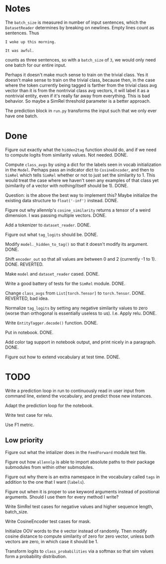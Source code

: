 # Notes

The `batch_size` is measured in number of input sentences, which the `DatasetReader` determines by breaking on newlines. Empty lines count as sentences. Thus
```
I woke up this morning.

It was awful.
```
counts as three sentences, so with a `batch_size` of `3`, we would only need one batch for our entire input.

 
Perhaps it doesn't make much sense to train on the trivial class. Yes it doesn't make sense
to train on the trivial class, because then, in the case where the token currently being tagged
is farther from the trivial class avg vector than it is from the nontrivial class avg vectors,
it will label it as a nontrivial entity, even if it's really far away from everything. This is
bad behavior. So maybe a SimRel threshold parameter is a better approach.

The prediction block in `run.py` transforms the input such that we only ever have one batch. 

# Done 

Figure out exactly what the `hidden2tag` function should do, and if we need to compute logits from similarity values. Not needed. DONE.

Compute `class_avgs` by using a dict for the labels seen in vocab initialization in the `Model`. Perhaps pass an indicator dict to `CosineEncoder`, and then to `SimRel` which tells `SimRel` whether or not to just set the similarity to 1. This would treat the case where we haven't seen any examples of that class yet (similarity of a vector with nothing/itself should be 1). DONE. 

Question: is the above the best way to implement this? Maybe initialize the existing data structure to `float('-inf')` instead.  DONE. 

Figure out why allennlp's `cosine_similarity` returns a tensor of a weird dimension. I was passing multiple vectors. DONE. 

Add a tokenizer to `dataset_reader`. DONE.

Figure out what `tag_logits` should be.  DONE. 

Modify `model._hidden_to_tag()` so that it doesn't modify its argument. DONE.

Shift `encoder_out` so that all values are between 0 and 2 (currently -1 to 1). DONE. REVERTED.

Make `model` and `dataset_reader` cased.  DONE. 

Write a good battery of tests for the `SimRel` module. DONE. 

Change `class_avgs` from `List[torch.Tensor]` to `torch.Tensor`. DONE. REVERTED, bad idea.  

Normalize `tag_logits` by setting any negative similarity values to zero (worse than orthogonal is essentially useless to us). I.e. Apply relu. DONE.  

Write `EntityTagger.decode()` function. DONE.  

Put in notebook. DONE. 

Add color tag support in notebook output, and print nicely in a paragraph. DONE.  

Figure out how to extend vocabulary at test time.  DONE. 

# TODO

Write a prediction loop in run to continuously read in user input from command line, extend the vocabulary, and predict those new instances. 

Adapt the prediction loop for the notebook. 

Write test case for relu. 

Use F1 metric.

## Low priority  

Figure out what the intializer does in the `FeedForward` module test file. 

Figure out how `allennlp` is able to import absolute paths to their package submodules from within other submodules. 

Figure out why there is an extra namespace in the vocabulary called `tags` in addition to the one that I want (`labels`). 

Figure out when it is proper to use keyword arguments instead of positional arguments. Should I use them for every method I write?
    
Write SimRel test cases for negative values and higher sequence length, batch\_size. 

Write CosineEncoder test cases for mask. 

Initialize OOV words to the `0` vector instead of randomly. Then modify cosine distance to compute similarity of zero for zero vector, unless both vectors are zero, in which case it should be 1. 

Transform logits to `class_probabilities` via a softmax so that sim values form a probability distribution. 
